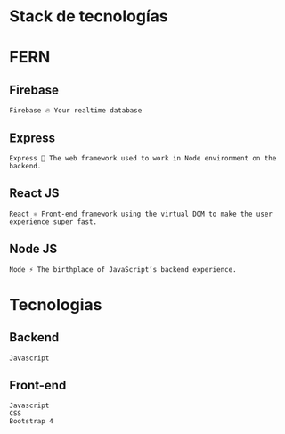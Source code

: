 # Stack de tecnologías
# FERN

## Firebase
    
    Firebase 🔥 Your realtime database 

## Express
    
    Express 🚂 The web framework used to work in Node environment on the backend.

## React JS

    React ⚛️ Front-end framework using the virtual DOM to make the user experience super fast.

## Node JS

    Node ⚡️ The birthplace of JavaScript’s backend experience.


# Tecnologias

## Backend 
    Javascript

## Front-end
    Javascript 
    CSS
    Bootstrap 4
    
